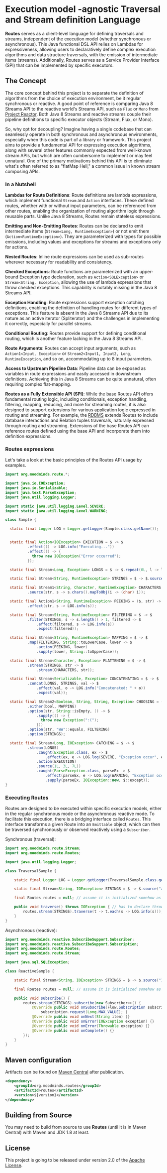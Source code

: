 # Execution model -agnostic Traversal and Stream definition Language

**Routes** serves as a client-level language for defining traversals and streams, independent of the execution model
(whether synchronous or asynchronous). This Java functional DSL API relies on Lambdas for expressiveness, allowing users
to declaratively define complex execution algorithms and data structure traversals, with the emission of intermediate
items (streams). Additionally, Routes serves as a Service Provider Interface (SPI) that can be implemented by specific
executors.

## The Concept

The core concept behind this project is to separate the definition of algorithms from the choice of execution environment,
be it regular synchronous or reactive. A good point of reference is comparing Java 8 Streams API to the reactive world's Streams API,
such as `Flux` or `Mono` from [Project Reactor](https://projectreactor.io). Both Java 8 Streams and reactive streams couple their pipeline
definitions to specific executor objects (Stream, Flux, or Mono).

So, why opt for decoupling? Imagine having a single codebase that can seamlessly operate in both synchronous and asynchronous
environments, especially when this code is part of a library or framework. This project aims to provide a fundamental API for
expressing execution algorithms, along with several other features commonly expected from well-known stream APIs, but which
are often cumbersome to implement or may feel unnatural. One of the primary motivations behind this API is to eliminate
what's often referred to as "flatMap Hell," a common issue in known stream composing APIs.



### In a Nutshell

**Lambdas for Route Definitions**: Route definitions are lambda expressions, which implement functional `Stream`
  and `Action` interfaces. These defined routes, whether with or without input parameters, can be referenced from other
  routes, enabling the organization of routing algorithm logic through reusable parts. Unlike Java 8 Streams, Routes
  remain stateless expressions.

**Emitting and Non-Emitting Routes**: Routes can be declared to emit intermediate items (`Stream<Long, RuntimeException>`)
  or not emit them (`Action<RuntimeException>`). They are parameterized with types for possible emissions, including values
  and exceptions for streams and exceptions only for actions.

**Nested Routes**: Inline route expressions can be used as sub-routes wherever necessary for readability and consistency.

**Checked Exceptions**: Route functions are parameterized with an upper-bound Exception type declaration, such as
  `Action<SQLException>` or `Stream<String, Exception`, allowing the use of lambda expressions that throw checked exceptions.
  This capability is notably missing in the Java 8 Streams API.

**Exception Handling**: Route expressions support exception catching definitions, enabling the definition of handling routes
  for different types of exceptions. This feature is absent in the Java 8 Streams API due to its nature as an active iterator
  (Spliterator) and the challenges in implementing it correctly, especially for parallel streams.

**Conditional Routing**: Routes provide support for defining conditional routing, which is another feature lacking in the
  Java 8 Streams API.

**Route Arguments**: Routes can accept input arguments, such as `Action1<Input, Exception>` or
  `Stream2<Input1, Input2, Long, RuntimeException`, and so on, accommodating up to 8 input parameters.

**Access to Upstream Pipeline Data**: Pipeline data can be exposed as variables in route expressions and easily accessed
  in downstream definitions. Achieving this in Java 8 Streams can be quite unnatural, often requiring complex flat-mapping.

**Routes as a Fully Extensible API (SPI)**: While the base Routes API offers fundamental routing logic, including conditionals,
  exception handling, filtering, mapping, reducing, and more for streaming routes, it is also designed to support
  extensions for various application logic expressed in routing and streaming. For example, the [RDBMS](https://github.com/MoodMinds/rdbms)
  extends Routes to include database interactions and Relation tuples traversals, naturally expressed through routing and streaming.
  Extensions of the base Routes API can reference routes defined using the base API and incorporate them into definition expressions.


### Routes expressions

Let's take a look at the basic principles of the Routes API usage by examples.

```java
import org.moodminds.route.*;

import java.io.IOException;
import java.io.Serializable;
import java.text.ParseException;
import java.util.logging.Logger;

import static java.util.logging.Level.SEVERE;
import static java.util.logging.Level.WARNING;

class Sample {

  static final Logger LOG = Logger.getLogger(Sample.class.getName());


  static final Action<IOException> EXECUTION = $ -> $
          .effect(() -> LOG.info("Executing..."))
          .effect(() -> {
            throw new IOException("Error occurred");
          });

  static final Stream<Long, Exception> LONGS = $ -> $.repeat(0L, l -> l + 1L, l -> l < 10);

  static final Stream<String, RuntimeException> STRINGS = $ -> $.source("A", "B", "C");

  static final Stream1<String, Character, RuntimeException> CHARACTERS = ($, str) -> $
          .source(str, s -> s.chars().mapToObj(i -> (char) i));

  static final Action1<String, RuntimeException> PEEKING = ($, str) -> $
          .effect(str, s -> LOG.info(s));

  static final Stream<String, RuntimeException> FILTERING = $ -> $
          .filter(STRINGS, s -> s.length() > 1, filtered -> $
              .effect(filtered, s -> LOG.info(s))
              .expect(filtered));

  static final Stream<String, RuntimeException> MAPPING = $ -> $
          .map(FILTERING, String::toLowerCase, lower -> $
              .action(PEEKING, lower)
              .supply(lower, String::toUpperCase));

  static final Stream<Character, Exception> FLATTENING = $ -> $
          .stream(STRINGS, str -> $
              .stream(CHARACTERS, str));

  static final Stream<Serializable, Exception> CONCATENATING = $ -> $
          .concat(LONGS, STRINGS, val -> $
              .effect(val, o -> LOG.info("Concatenated: " + o))
              .expect(val));

  static final Stream2<Boolean, String, String, Exception> CHOOSING = ($, bool, str) -> $
          .either(bool, MAPPING)
          .option(str, String::isEmpty, () -> $
              .supply(() -> {
                throw new Exception(":(");
              }))
          .option(str, "WW"::equals, FILTERING)
          .option(STRINGS);

  static final Stream<Long, IOException> CATCHING = $ -> $
          .stream(LONGS)
              .caught(Exception.class, ex -> $
                  .effect(ex, e -> LOG.log(SEVERE, "Exception occur", e))
              .action(EXECUTION)
              .source(1L, 3L, 7L))
              .caught(ParseException.class, parseEx -> $
                  .effect(parseEx, e -> LOG.log(WARNING, "Exception occur", e))
                  .supply(parseEx, IOException::new, $::except));
}
```

### Executing Routes

Routes are designed to be executed within specific execution models, either in the regular synchronous mode or the
asynchronous reactive mode. To facilitate this execution, there is a bridging interface called `Routes`. This interface
transforms a given Route into an `Emittable` object, which can then be traversed synchronously or observed reactively
using a `Subscriber`.

Synchronous (traversal):

```java
import org.moodminds.route.Stream;
import org.moodminds.route.Routes;

import java.util.logging.Logger;

class TraversalSample {

    static final Logger LOG = Logger.getLogger(TraversalSample.class.getName());

    static final Stream<String, IOException> STRINGS = $ -> $.source("a", "b", "c"); // assume some complex stream possibly throwing IOException

    final Routes routes = null; // assume it is initialized somehow as synchronous traversal implementation

    public void traverse() throws IOException { // has to declare throws Exception that can be emitted while traversing as defined in the Stream<String, IOException>
        routes.stream(STRINGS).traverse(t -> t.each(s -> LOG.info(s)));
    }
}
```

Asynchronous (reactive):

```java
import org.moodminds.reactive.SubscribeSupport.Subscriber;
import org.moodminds.reactive.SubscribeSupport.Subscription;
import org.moodminds.route.Routes;
import org.moodminds.route.Stream;

import java.sql.SQLException;

class ReactiveSample {

    static final Stream<String, IOException> STRINGS = $ -> $.source("1", "2", "3"); // assume some complex stream possibly throwing IOException

    final Routes routes = null; // assume it is initialized somehow as reactive asynchronous implementation

    public void subscribe() {
        routes.stream(STRINGS).subscribe(new Subscriber<>() {
            @Override public void onSubscribe(Flow.Subscription subscription) {
                subscription.request(Long.MAX_VALUE); }
            @Override public void onNext(String item) {}
            @Override public void onError(IOException exception) {}
            @Override public void onError(Throwable exception) {}
            @Override public void onComplete() {}
        });
    }
}
```

## Maven configuration

Artifacts can be found on [Maven Central](https://search.maven.org/) after publication.

```xml
<dependency>
    <groupId>org.moodminds.routes</groupId>
    <artifactId>routes</artifactId>
    <version>${version}</version>
</dependency>
```

## Building from Source

You may need to build from source to use **Routes** (until it is in Maven Central) with Maven and JDK 1.8 at least.

## License
This project is going to be released under version 2.0 of the [Apache License][l].

[l]: https://www.apache.org/licenses/LICENSE-2.0